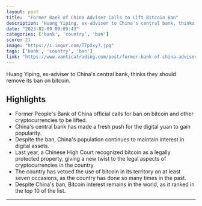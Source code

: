 ```yaml
---
layout: post
title:  "Former Bank of China Adviser Calls to Lift Bitcoin Ban"
description: "Huang Yiping, ex-adviser to China's central bank, thinks they should remove its ban on bitcoin."
date: "2023-02-09 09:09:43"
categories: ['bank', 'country', 'ban']
score: 21
image: "https://i.imgur.com/TTpXxy7.jpg"
tags: ['bank', 'country', 'ban']
link: "https://www.vanticatrading.com/post/former-bank-of-china-adviser-calls-to-lift-bitcoin-ban"
---
```


Huang Yiping, ex-adviser to China's central bank, thinks they should remove its ban on bitcoin.

## Highlights

- Former People's Bank of China official calls for ban on bitcoin and other cryptocurrencies to be lifted.
- China's central bank has made a fresh push for the digital yuan to gain popularity.
- Despite the ban, China's population continues to maintain interest in digital assets.
- Last year, a Chinese High Court recognized bitcoin as a legally protected property, giving a new twist to the legal aspects of cryptocurrencies in the country.
- The country has vetoed the use of bitcoin in its territory on at least seven occasions, as the country has done so many times in the past.
- Despite China's ban, Bitcoin interest remains in the world, as it ranked in the top 10 of the list.

---
